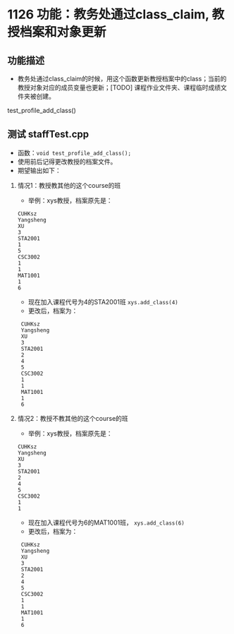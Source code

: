# 1126 功能：教务处通过class_claim, 教授档案和对象更新

## 功能描述

- 教务处通过class_claim的时候，用这个函数更新教授档案中的class；当前的教授对象对应的成员变量也更新；[TODO] 课程作业文件夹、课程临时成绩文件夹被创建。

test_profile_add_class()


## 测试 staffTest.cpp

- 函数：`void test_profile_add_class();`
- 使用前后记得更改教授的档案文件。
- 期望输出如下：

1. 情况1：教授教其他的这个course的班
   - 举例：xys教授，档案原先是：
    ```text
    CUHKsz
    Yangsheng
    XU
    3
    STA2001
    1
    5
    CSC3002
    1
    1
    MAT1001
    1
    6
    ```
   - 现在加入课程代号为4的STA2001班 `xys.add_class(4)`
   - 更改后，档案为：
   ```text
    CUHKsz
    Yangsheng
    XU
    3
    STA2001
    2
    4
    5
    CSC3002
    1
    1
    MAT1001
    1
    6
    ```

2. 情况2：教授不教其他的这个course的班
    - 举例：xys教授，档案原先是：
    ```text
    CUHKsz
    Yangsheng
    XU
    3
    STA2001
    2
    4
    5
    CSC3002
    1
    1
    ```
    - 现在加入课程代号为6的MAT1001班， `xys.add_class(6)`
    - 更改后，档案为：
   ```text
    CUHKsz
    Yangsheng
    XU
    3
    STA2001
    2
    4
    5
    CSC3002
    1
    1
    MAT1001
    1
    6
    ```